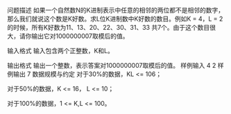 问题描述
如果一个自然数N的K进制表示中任意的相邻的两位都不是相邻的数字，那么我们就说这个数是K好数。求L位K进制数中K好数的数目。例如K = 4，L = 2的时候，所有K好数为11、13、20、22、30、31、33 共7个。由于这个数目很大，请你输出它对1000000007取模后的值。

输入格式
输入包含两个正整数，K和L。

输出格式
输出一个整数，表示答案对1000000007取模后的值。
样例输入
4 2
样例输出
7
数据规模与约定
对于30%的数据，KL <= 106；

对于50%的数据，K <= 16， L <= 10；

对于100%的数据，1 <= K,L <= 100。